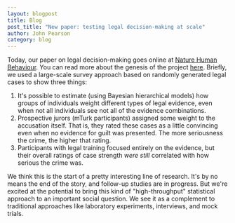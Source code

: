 ```yaml
---
layout: blogpost
title: Blog
post_title: "New paper: testing legal decision-making at scale"
author: John Pearson
category: blog
---
```

Today, our paper on legal decision-making goes online at [Nature Human Behaviour](https://www.nature.com/articles/s41562-018-0451-z.epdf?author_access_token=gW_gZL0F4bNCBdSfJdfHqtRgN0jAjWel9jnR3ZoTv0OPcExbUXFEBLmRIJVwmtiNjh9IEH2pkC2Nh_cBrWPkHuJj4keS7hpDBQvmnU20N9jF3OGevYkvLVEkxopzUvo61hticf34wy0yLHXrWmQ-AA%3D%3D). You can read more about the genesis of the project [here](https://socialsciences.nature.com/). Briefly, we used a large-scale survey approach based on randomly generated legal cases to show three things:

1. It's possible to estimate (using Bayesian hierarchical models) how groups of individuals weight different types of legal evidence, even when not all individuals see not all of the evidence combinations. 
2. Prospective jurors (mTurk participants) assigned some weight to the accusation itself. That is, they rated these cases as a little convincing even when no evidence for guilt was presented. The more seriousness the crime, the higher that rating.
3. Participants with legal training focused entirely on the evidence, but their overall ratings of case strength *were still* correlated with how serious the crime was.

We think this is the start of a pretty interesting line of research. It's by no means the end of the story, and follow-up studies are in progress. But we're excited at the potential to bring this kind of "high-throughput" statistical approach to an important social question. We see it as a complement to traditional approaches like laboratory experiments, interviews, and mock trials.


